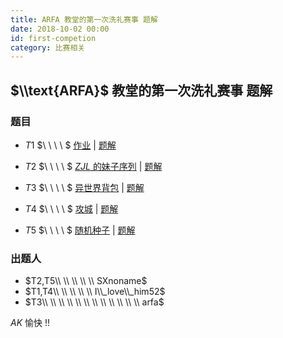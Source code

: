 ```yaml
---
title: ARFA 教堂的第一次洗礼赛事 题解
date: 2018-10-02 00:00
id: first-competion
category: 比赛相关
---
```

## $\\text{ARFA}$ 教堂的第一次洗礼赛事 题解
<!--more-->
### 题目

- $T1$ $\\ \\ \\ \\ $ [作业](https://www.luogu.org/problemnew/show/T47092) | [题解](https://www.alpha1022.me/articles/ae60a07c.htm)

- $T2$ $\\ \\ \\ \\ $  [$ZJL$ 的妹子序列](https://www.luogu.org/problemnew/show/T46780) | [题解](https://www.luogu.org/blog/Ilovehimforever/zjl-solution)

- $T3$ $\\ \\ \\ \\ $ [异世界背包](https://www.luogu.org/problemnew/show/T46980) | [题解](https://www.cnblogs.com/FibonacciHeap/articles/9698847.html)

- $T4$ $\\ \\ \\ \\ $ [攻城](https://www.luogu.org/problemnew/show/T47093) | [题解](https://www.alpha1022.me/articles/15a0d58f.htm)

- $T5$ $\\ \\ \\ \\ $ [随机种子](https://www.luogu.org/problemnew/show/T46781) | [题解](https://www.luogu.org/blog/Ilovehimforever/random-solution)

### 出题人

- $T2,T5\\ \\ \\ \\ \\ SXnoname$ 
- $T1,T4\\ \\ \\ \\ \\ I\\_love\\_him52$
- $T3\\ \\ \\ \\ \\ \\ \\ \\ \\ \\ \\ \\ arfa$ 



$AK$ 愉快 !!

